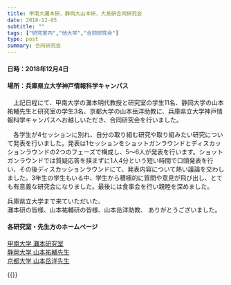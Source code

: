 ```yaml
---
title: 甲南大灘本研，静岡大山本研，大島研合同研究会
date: 2018-12-05
subtitle: ""
tags: ["研究室内","他大学","合同研究会"]
type: post
summary: 合同研究会
---
```

 
 
<!--more-->
#### 日時：2018年12月4日
#### 場所：兵庫県立大学神戸情報科学キャンパス

　上記日程にて、甲南大学の灘本明代教授と研究室の学生11名、静岡大学の山本祐輔先生と研究室の学生3名、京都大学の山本岳洋助教に、兵庫県立大学神戸情報科学キャンパスへお越しいただき、合同研究会を行いました。

　各学生が4セッションに別れ、自分の取り組む研究や取り組みたい研究について発表を行いました。発表は1セッションをショットガンラウンドとディスカッションラウンドの2つのフェーズで構成し、5～6人が発表を行います。ショットガンラウンドでは質疑応答を挟まずに1人4分という短い時間で口頭発表を行い、その後ディスカッションラウンドにて、発表内容について熱い議論を交わしました。3年生の学生もいる中、学生から積極的に質問や意見が飛び出し、とても有意義な研究会になりました。最後には食事会を行い親睦を深めました。

兵庫県立大学まで来ていただいた、  
灘本研の皆様、山本祐輔研の皆様、山本岳洋助教、
ありがとうございました。

#### 各研究室・先生方のホームページ
[甲南大学 灘本研究室](http://www.nadasemi.ii.konan-u.ac.jp/)  
[静岡大学 山本祐輔先生](http://hontolab.org/)  
[京都大学 山本岳洋先生](http://rerank-lab.org/)

{{<gallery >}}
